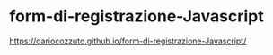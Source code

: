 # form-di-registrazione-Javascript
https://dariocozzuto.github.io/form-di-registrazione-Javascript/
